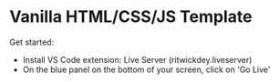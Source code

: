 # Vanilla HTML/CSS/JS Template 

Get started:
- Install VS Code extension: Live Server (ritwickdey.liveserver)
- On the blue panel on the bottom of your screen, click on 'Go Live' 
